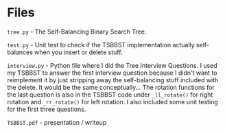 # Files

`tree.py` - The Self-Balancing Binary Search Tree.

`test.py` - Unit test to check if the TSBBST implementation actually self-balances when
            you insert or delete stuff.

`interview.py` - Python file where I did the Tree Interview Questions.
                 I used my TSBBST to answer the first interview question because I didn't
                 want to reimplement it by just stripping away the self-balancing stuff
                 included with the delete. It would be the same conceptually...
                 The rotation functions for the last question is also in the TSBBST code
                 under `_ll_rotate()` for right rotation and `_rr_rotate()` for left rotation.
                 I also included some unit testing for the first three questions.

`TSBBST.pdf` - presentation / writeup
